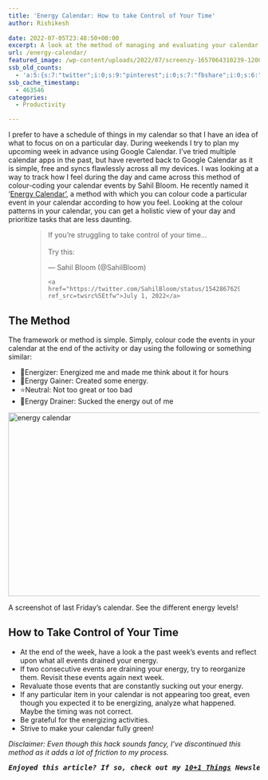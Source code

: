 ```yaml
---
title: 'Energy Calendar: How to take Control of Your Time'
author: Rishikesh
 
date: 2022-07-05T23:48:50+00:00
excerpt: A look at the method of managing and evaluating your calendar based on your energy levels.
url: /energy-calendar/
featured_image: /wp-content/uploads/2022/07/screenzy-1657064310239-1200x761.png
ssb_old_counts:
  - 'a:5:{s:7:"twitter";i:0;s:9:"pinterest";i:0;s:7:"fbshare";i:0;s:6:"reddit";i:0;s:6:"tumblr";N;}'
ssb_cache_timestamp:
  - 463546
categories:
  - Productivity

---
```

<p class="has-drop-cap">
  I prefer to have a schedule of things in my calendar so that I have an idea of what to focus on on a particular day. During weekends I try to plan my upcoming week in advance using Google Calendar. I&#8217;ve tried multiple calendar apps in the past, but have reverted back to Google Calendar as it is simple, free and syncs flawlessly across all my devices. I was looking at a way to track how I feel during the day and came across this method of colour-coding your calendar events by Sahil Bloom. He recently named it &#8216;<a href="https://twitter.com/SahilBloom/status/1542867629047746561" target="_blank" rel="noreferrer noopener">Energy Calendar&#8217;</a>, a method with which you can colour code a particular event in your calendar according to how you feel. Looking at the colour patterns in your calendar, you can get a holistic view of your day and prioritize tasks that are less daunting.
</p><figure class="wp-block-embed is-type-rich is-provider-twitter wp-block-embed-twitter">

<div class="wp-block-embed__wrapper">
  <blockquote class="twitter-tweet" data-width="550" data-dnt="true">
    <p lang="en" dir="ltr">
      If you’re struggling to take control of your time…<br /><br />Try this:
    </p>&mdash; Sahil Bloom (@SahilBloom) 
    
    <a href="https://twitter.com/SahilBloom/status/1542867629047746561?ref_src=twsrc%5Etfw">July 1, 2022</a>
  </blockquote>
</div></figure> 

## The Method

The framework or method is simple. Simply, colour code the events in your calendar at the end of the activity or day using the following or something similar:

  * 🌲Energizer: Energized me and made me think about it for hours
  * 🔵Energy Gainer: Created some energy.
  * ⭐️Neutral: Not too great or too bad
  * 🔺Energy Drainer: Sucked the energy out of me<figure class="wp-block-image size-large">

<img decoding="async" loading="lazy" width="580" height="368" src="https://i0.wp.com/rishikeshs.com/wp-content/uploads/2022/07/screenzy-1657064310239.png?resize=580%2C368&#038;ssl=1" alt="energy calendar" class="wp-image-658" srcset="https://i0.wp.com/rishikeshs.com/wp-content/uploads/2022/07/screenzy-1657064310239.png?resize=1024%2C649&ssl=1 1024w, https://i0.wp.com/rishikeshs.com/wp-content/uploads/2022/07/screenzy-1657064310239.png?resize=300%2C190&ssl=1 300w, https://i0.wp.com/rishikeshs.com/wp-content/uploads/2022/07/screenzy-1657064310239.png?resize=768%2C487&ssl=1 768w, https://i0.wp.com/rishikeshs.com/wp-content/uploads/2022/07/screenzy-1657064310239.png?resize=1536%2C973&ssl=1 1536w, https://i0.wp.com/rishikeshs.com/wp-content/uploads/2022/07/screenzy-1657064310239.png?resize=2048%2C1298&ssl=1 2048w, https://i0.wp.com/rishikeshs.com/wp-content/uploads/2022/07/screenzy-1657064310239.png?resize=1200%2C761&ssl=1 1200w, https://i0.wp.com/rishikeshs.com/wp-content/uploads/2022/07/screenzy-1657064310239.png?resize=1980%2C1255&ssl=1 1980w, https://i0.wp.com/rishikeshs.com/wp-content/uploads/2022/07/screenzy-1657064310239.png?w=1740&ssl=1 1740w" sizes="(max-width: 580px) 100vw, 580px" data-recalc-dims="1" /> <figcaption>A screenshot of last Friday&#8217;s calendar. See the different energy levels!</figcaption></figure> 

## How to Take Control of Your Time

  * At the end of the week, have a look a the past week&#8217;s events and reflect upon what all events drained your energy.
  * If two consecutive events are draining your energy, try to reorganize them. Revisit these events again next week.
  * Revaluate those events that are constantly sucking out your energy.
  * If any particular item in your calendar is not appearing too great, even though you expected it to be energizing, analyze what happened. Maybe the timing was not correct.
  * Be grateful for the energizing activities.
  * Strive to make your calendar fully green!

_Disclaimer: Even though this hack sounds fancy, I&#8217;ve discontinued this method as it adds a lot of friction to my process._ 

<pre class="wp-block-preformatted"><em><strong>Enjoyed this article? If so, check out my <a href="https://rishikesh.substack.com/" target="_blank" rel="noreferrer noopener">10+1 Things</a> Newsletter that I send out every Saturday. It contains 11 interesting Things I thought were worth sharing including books,articles, projects, and other things I'm curious about. <a href="https://rishikesh.substack.com/archive">Click here </a>if you would like to check out the previous issues and may be subscribe! </strong></em></pre>